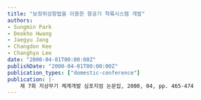 ```yaml
---
title: "보정위성항법을 이용한 항공기 착륙시스템 개발"
authors:
- Sungmin Park
- Deokho Hwang
- Jaegyu Jang
- Changdon Kee
- Changhyo Lee
date: "2000-04-01T00:00:00Z"
publishDate: "2000-04-01T00:00:00Z"
publication_types: ["domestic-conference"]
publication: |-
    제 7회 지상무기 체계개발 심포지엄 논문집, 2000, 04, pp. 465-474
---
```

